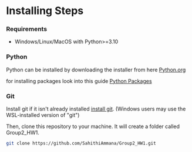 # Installing Steps

### Requirements ###
- Windows/Linux/MacOS with Python>=3.10

### Python ###
Python can be installed by downloading the installer from here [Python.org](https://www.python.org/)

for installing packages look into this guide [Python Packages](https://packaging.python.org/en/latest/tutorials/installing-packages/)


### Git ###
Install git if it isn't already installed [install git](https://git-scm.com/downloads). (Windows users may use the WSL-installed version of "git")

Then, clone this repository to your machine. It will create a folder called Group2_HW1. 

```sh
git clone https://github.com/SahithiAmmana/Group2_HW1.git
```

